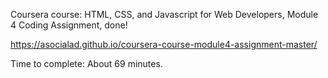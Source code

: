 Coursera course: HTML, CSS, and Javascript for Web Developers, Module 4 Coding Assignment, done!

https://asocialad.github.io/coursera-course-module4-assignment-master/

Time to complete: About 69 minutes.
